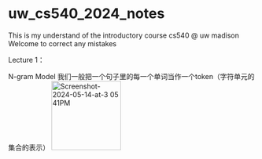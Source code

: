 # uw_cs540_2024_notes
This is my understand of the introductory course cs540 @ uw madison
Welcome to correct any mistakes

Lecture 1：

N-gram Model
我们一般把一个句子里的每一个单词当作一个token（字符单元的集合的表示）
<img width="141" alt="Screenshot-2024-05-14-at-3 05 41PM" src="https://github.com/BaichengRen/uw_cs540_2024_notes/assets/171110441/8b871d1a-2f10-4793-8997-fb5b07aabe81">

